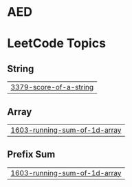 # AED

<!---LeetCode Topics Start-->
# LeetCode Topics
## String
|  |
| ------- |
| [3379-score-of-a-string](https://github.com/Lettnin/AED/tree/master/3379-score-of-a-string) |
## Array
|  |
| ------- |
| [1603-running-sum-of-1d-array](https://github.com/Lettnin/AED/tree/master/1603-running-sum-of-1d-array) |
## Prefix Sum
|  |
| ------- |
| [1603-running-sum-of-1d-array](https://github.com/Lettnin/AED/tree/master/1603-running-sum-of-1d-array) |
<!---LeetCode Topics End-->